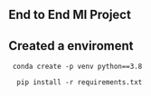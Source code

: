 ## End to End Ml Project

## Created a enviroment

``` commandline
 conda create -p venv python==3.8

```

``` commandline
  pip install -r requirements.txt

```


